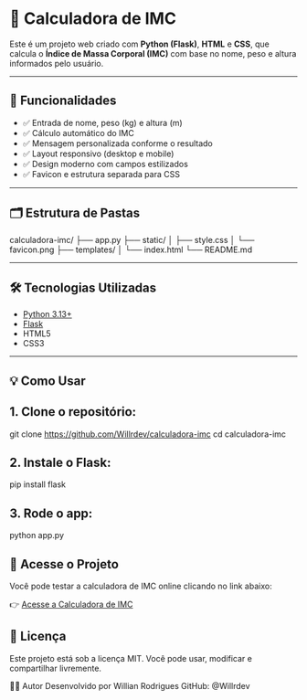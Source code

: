 
# 🧮 Calculadora de IMC

Este é um projeto web criado com **Python (Flask)**, **HTML** e **CSS**, que calcula o **Índice de Massa Corporal (IMC)** com base no nome, peso e altura informados pelo usuário.

---

## 🚀 Funcionalidades

- ✅ Entrada de nome, peso (kg) e altura (m)
- ✅ Cálculo automático do IMC
- ✅ Mensagem personalizada conforme o resultado
- ✅ Layout responsivo (desktop e mobile)
- ✅ Design moderno com campos estilizados
- ✅ Favicon e estrutura separada para CSS

---

## 🗂️ Estrutura de Pastas

calculadora-imc/
├── app.py
├── static/
│ ├── style.css
│ └── favicon.png
├── templates/
│ └── index.html
└── README.md


---

## 🛠️ Tecnologias Utilizadas

- [Python 3.13+](https://www.python.org/)
- [Flask](https://flask.palletsprojects.com/)
- HTML5
- CSS3

---

## 💡 Como Usar

## 1. Clone o repositório:


git clone https://github.com/Willrdev/calculadora-imc
cd calculadora-imc

## 2. Instale o Flask:

pip install flask

## 3. Rode o app:

python app.py

## 🔗 Acesse o Projeto

Você pode testar a calculadora de IMC online clicando no link abaixo:

👉 [Acesse a Calculadora de IMC](https://calculadora-imc-4xwk.onrender.com/)

>
## 📌 Licença
Este projeto está sob a licença MIT.
Você pode usar, modificar e compartilhar livremente.

🙋‍♂️ Autor
Desenvolvido por Willian Rodrigues
GitHub: @Willrdev
